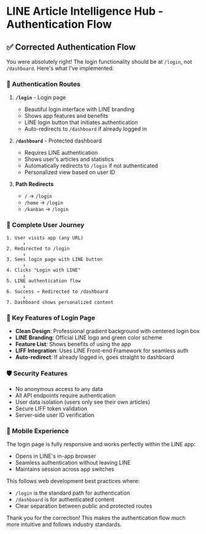 # LINE Article Intelligence Hub - Authentication Flow

## ✅ Corrected Authentication Flow

You were absolutely right! The login functionality should be at `/login`, not `/dashboard`. Here's what I've implemented:

### 🔐 Authentication Routes

1. **`/login`** - Login page
   - Beautiful login interface with LINE branding
   - Shows app features and benefits
   - LINE login button that initiates authentication
   - Auto-redirects to `/dashboard` if already logged in

2. **`/dashboard`** - Protected dashboard
   - Requires LINE authentication
   - Shows user's articles and statistics
   - Automatically redirects to `/login` if not authenticated
   - Personalized view based on user ID

3. **Path Redirects**
   - `/` → `/login`
   - `/home` → `/login`
   - `/kanban` → `/login`

### 🔄 Complete User Journey

```
1. User visits app (any URL)
      ↓
2. Redirected to /login
      ↓
3. Sees login page with LINE button
      ↓
4. Clicks "Login with LINE"
      ↓
5. LINE authentication flow
      ↓
6. Success → Redirected to /dashboard
      ↓
7. Dashboard shows personalized content
```

### 📝 Key Features of Login Page

- **Clean Design**: Professional gradient background with centered login box
- **LINE Branding**: Official LINE logo and green color scheme
- **Feature List**: Shows benefits of using the app
- **LIFF Integration**: Uses LINE Front-end Framework for seamless auth
- **Auto-redirect**: If already logged in, goes straight to dashboard

### 🛡️ Security Features

- No anonymous access to any data
- All API endpoints require authentication
- User data isolation (users only see their own articles)
- Secure LIFF token validation
- Server-side user ID verification

### 📱 Mobile Experience

The login page is fully responsive and works perfectly within the LINE app:
- Opens in LINE's in-app browser
- Seamless authentication without leaving LINE
- Maintains session across app switches

This follows web development best practices where:
- `/login` is the standard path for authentication
- `/dashboard` is for authenticated content
- Clear separation between public and protected routes

Thank you for the correction! This makes the authentication flow much more intuitive and follows industry standards.